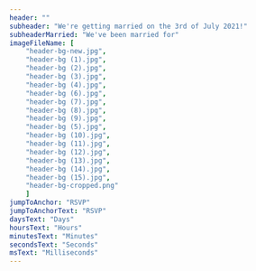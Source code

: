 ```yaml
---
header: ""
subheader: "We're getting married on the 3rd of July 2021!"
subheaderMarried: "We've been married for"
imageFileName: [
    "header-bg-new.jpg", 
    "header-bg (1).jpg", 
    "header-bg (2).jpg", 
    "header-bg (3).jpg", 
    "header-bg (4).jpg", 
    "header-bg (6).jpg", 
    "header-bg (7).jpg", 
    "header-bg (8).jpg", 
    "header-bg (9).jpg", 
    "header-bg (5).jpg", 
    "header-bg (10).jpg", 
    "header-bg (11).jpg", 
    "header-bg (12).jpg", 
    "header-bg (13).jpg", 
    "header-bg (14).jpg", 
    "header-bg (15).jpg", 
    "header-bg-cropped.png"
    ]
jumpToAnchor: "RSVP"
jumpToAnchorText: "RSVP"
daysText: "Days"
hoursText: "Hours"
minutesText: "Minutes"
secondsText: "Seconds"
msText: "Milliseconds"
---
```

